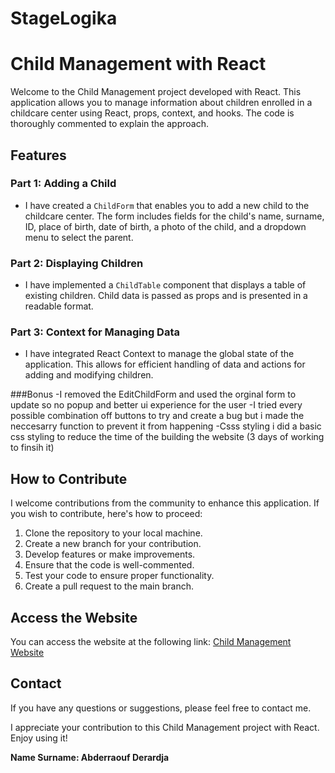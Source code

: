 # StageLogika

# Child Management with React

Welcome to the Child Management project developed with React. This application allows you to manage information about children enrolled in a childcare center using React, props, context, and hooks. The code is thoroughly commented to explain the approach.

## Features

### Part 1: Adding a Child

- I have created a `ChildForm` that enables you to add a new child to the childcare center. The form includes fields for the child's name, surname, ID, place of birth, date of birth, a photo of the child, and a dropdown menu to select the parent.

### Part 2: Displaying Children

- I have implemented a `ChildTable` component that displays a table of existing children. Child data is passed as props and is presented in a readable format.

### Part 3: Context for Managing Data

- I have integrated React Context to manage the global state of the application. This allows for efficient handling of data and actions for adding and modifying children.

###Bonus
-I removed the EditChildForm and used the orginal form to update so no popup and better ui experience for the user
-I tried every possible combination off buttons to try and create a bug but i made the neccesarry function to prevent it from happening
-Csss styling i did a basic css styling to reduce the time of the building the website (3 days of working to finsih it)

## How to Contribute

I welcome contributions from the community to enhance this application. If you wish to contribute, here's how to proceed:

1. Clone the repository to your local machine.
2. Create a new branch for your contribution.
3. Develop features or make improvements.
4. Ensure that the code is well-commented.
5. Test your code to ensure proper functionality.
6. Create a pull request to the main branch.

## Access the Website

You can access the website at the following link: [Child Management Website](https://raouf-005.github.io/StageLogika/)

## Contact

If you have any questions or suggestions, please feel free to contact me.

I appreciate your contribution to this Child Management project with React. Enjoy using it!

**Name Surname: Abderraouf Derardja**

